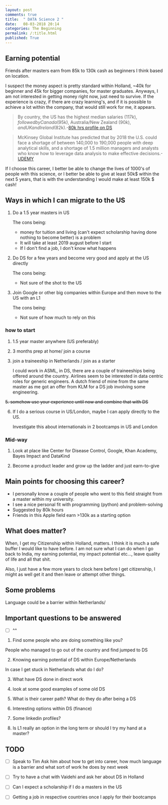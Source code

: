 ```yaml
---
layout: post
comments: true
title:  " DATA Science 2 "
date:   08-03-2018 20:14
categories: The Beginning
permalink: /:title.html
published: True
---
```

## Earning potential

Friends after masters earn from 85k to 130k cash as beginners I think
based on location. 

I suspect the money aspect is pretty standard within Holland, ~40k for
beginner and 45k for bigger companies, for master graduates. Anyways, I am not interested in
getting money right now, just need to survive. If the experience is
crazy, if there are crazy learning's, and if it is possible to achieve a
lot within the company, that would still work for me, it appears.

>By country, the US has the highest median salaries ($117k), followed
>by Canada ($95k), Australia/New Zealand ($90k), and UK and Ireland
>($82k).-[80k hrs profile on DS](https://80000hours.org/career-reviews/data-science/#direct-impact-potential)

>McKinsey Global Institute has predicted that by 2018 the U.S. could
>face a shortage of between 140,000 to 190,000 people with deep
>analytical skills, and a shortage of 1.5 million managers and
>analysts who know how to leverage data analysis to make effective
>decisions.-[UDEMY](https://blog.udacity.com/2014/11/data-analysts-what-youll-make.html)

If I choose this career, I better be able to change the lives of
1000's of people with this science, or I better be able to give
at least 50k$ within the next 5 years, that is with the understanding I
would make at least 150k $ cash!

## Ways in which I can migrate to the US

1. Do a 1.5 year masters in US

	The cons being:
	- money for tuition and living (can't expect scholarship having
      done nothing to become better) is  a problem
	- It will take at least 2019 august before I start
	- If I don't find a job, I don't know what happens
	
2. Do DS for a few years and become very good and apply at the US
   directly
   
   The cons being:
	- Not sure of the shot to the US
	
3. Join Google or other big companies within Europe and then move to
   the US with an L1
   
   The cons being: 
   - Not sure of how much to rely on this
	   
### how to start

1. 1.5 year master anywhere (US preferably)

2. 3 months prep at home/ join a course

3. join a traineeship in Netherlands / join as a starter

	I could work in ASML, in DS, there are a couple of traineeships being
	offered around the country. Airlines seem to be interested in data
	centric roles for generic engineers. A dutch friend of mine from the
	same master as me got an offer from KLM for a DS job involving some
	engineering.

~~5. somehow use your experience until now and combine that with DS~~

6. If I do a serious course in US/London, maybe I can apply directly
   to the US.
   
   Investigate this about internationals in 2 bootcamps in US and London
   
### Mid-way

1. Look at place like Center for Disease Control, Google, Khan Academy, Bayes Impact and DataKind

2. Become a product leader and grow up the ladder and just earn-to-give


## Main points for choosing this career?

- I personally know a couple of people who went to this field straight
  from a master within my university. 
- I see a nice personal fit with programming (python) and problem-solving
- Suggested by 80k hours
- Friends in this Apple field earn >130k as a starting option

## What does  matter?

When, I get my Citizenship within Holland, matters. I think it is much
a safe buffer I would like to have before. I am not sure what I can do
when I go back to India, my earning potential, my impact potential
etc..., leave quality of life and all that shit.

Also, I just have a few more years to clock here before I get
citizenship, I might as well get it and then leave or attempt other
things.

## Some problems

Language could be a barrier within Netherlands/

## Important questions to be answered

  * [ ] ^^

1. Find some people who are doing something like you? 

People who managed to go out of the country and find jumped to DS

2. Knowing earning potential of DS within Europe/Netherlands

In case I get stuck in Netherlands what do I do?

3. What have DS done in direct work

4. look at some good examples of some old DS

5. What is their career path? What do they do after being a DS

6. Interesting options within DS (finance)

7. Some linkedin profiles?

8. Is L1 really an option in the long term or should I try my hand at
   a master?

## TODO

  * [ ] Speak to Tim 
  Ask him about how to get into career, how much language is a barrier
  and what sort of work he does by next week
  
  * [ ] Try to have a chat with Vaidehi and ask her about DS in
        Holland
		
			
  * [ ] Can I expect a scholarship if I do a masters in the US
		
  * [ ] Getting a job in respective countries once I  apply for their bootcamps
